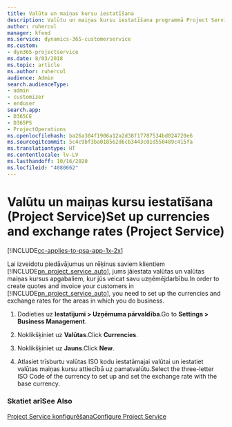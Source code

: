 ```yaml
---
title: Valūtu un maiņas kursu iestatīšana
description: Valūtu un maiņas kursu iestatīšana programmā Project Service
author: ruhercul
manager: kfend
ms.service: dynamics-365-customerservice
ms.custom:
- dyn365-projectservice
ms.date: 8/03/2018
ms.topic: article
ms.author: ruhercul
audience: Admin
search.audienceType:
- admin
- customizer
- enduser
search.app:
- D365CE
- D365PS
- ProjectOperations
ms.openlocfilehash: ba26a304f1906a12a2d38f17787534bd024720e6
ms.sourcegitcommit: 5c4c9bf3ba018562d6cb3443c01d550489c415fa
ms.translationtype: HT
ms.contentlocale: lv-LV
ms.lasthandoff: 10/16/2020
ms.locfileid: "4080662"
---
```

# <a name="set-up-currencies-and-exchange-rates-project-service"></a><span data-ttu-id="1737e-103">Valūtu un maiņas kursu iestatīšana (Project Service)</span><span class="sxs-lookup"><span data-stu-id="1737e-103">Set up currencies and exchange rates (Project Service)</span></span>

[!INCLUDE[cc-applies-to-psa-app-1x-2x](../includes/cc-applies-to-psa-app-1x-2x.md)]

<span data-ttu-id="1737e-104">Lai izveidotu piedāvājumus un rēķinus saviem klientiem [!INCLUDE[pn_project_service_auto](../includes/pn-project-service-auto.md)], jums jāiestata valūtas un valūtas maiņas kursus apgabaliem, kur jūs veicat savu uzņēmējdarbību.</span><span class="sxs-lookup"><span data-stu-id="1737e-104">In order to create quotes and invoice your customers in [!INCLUDE[pn_project_service_auto](../includes/pn-project-service-auto.md)], you need to set up the currencies and exchange rates for the areas in which you do business.</span></span>  
  
1.  <span data-ttu-id="1737e-105">Dodieties uz **Iestatījumi > Uzņēmuma pārvaldība**.</span><span class="sxs-lookup"><span data-stu-id="1737e-105">Go to **Settings > Business Management**.</span></span>  
  
2.  <span data-ttu-id="1737e-106">Noklikšķiniet uz **Valūtas**.</span><span class="sxs-lookup"><span data-stu-id="1737e-106">Click **Currencies**.</span></span>  
  
3.  <span data-ttu-id="1737e-107">Noklikšķiniet uz **Jauns**.</span><span class="sxs-lookup"><span data-stu-id="1737e-107">Click **New**.</span></span>  
  
4.  <span data-ttu-id="1737e-108">Atlasiet trīsburtu valūtas ISO kodu iestatāmajai valūtai un iestatiet valūtas maiņas kursu attiecībā uz pamatvalūtu.</span><span class="sxs-lookup"><span data-stu-id="1737e-108">Select the three-letter ISO Code of the currency to set up and set the exchange rate with the base currency.</span></span>  
  
### <a name="see-also"></a><span data-ttu-id="1737e-109">Skatiet arī</span><span class="sxs-lookup"><span data-stu-id="1737e-109">See Also</span></span>  
 [<span data-ttu-id="1737e-110">Project Service konfigurēšana</span><span class="sxs-lookup"><span data-stu-id="1737e-110">Configure Project Service</span></span>](../psa/configure.md)
